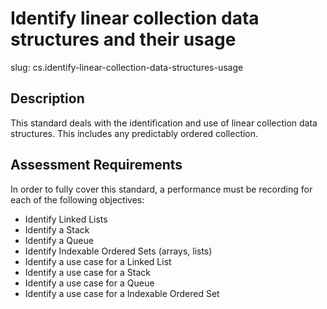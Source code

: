 
# Identify linear collection data structures and their usage

slug: cs.identify-linear-collection-data-structures-usage

## Description
This standard deals with the identification and use of linear collection data structures. This includes any predictably ordered collection.

## Assessment Requirements
In order to fully cover this standard, a performance must be recording for each of the following objectives:

- Identify Linked Lists
- Identify a Stack
- Identify a Queue
- Identify Indexable Ordered Sets (arrays, lists)
- Identify a use case for a Linked List
- Identify a use case for a Stack
- Identify a use case for a Queue
- Identify a use case for a Indexable Ordered Set
